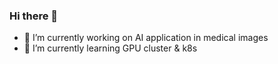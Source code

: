 ### Hi there 👋
- 🔭 I’m currently working on AI application in medical images
- 🌱 I’m currently learning GPU cluster & k8s

<!--
**xyj77/xyj77** is a ✨ _special_ ✨ repository because its `README.md` (this file) appears on your GitHub profile.
-->
